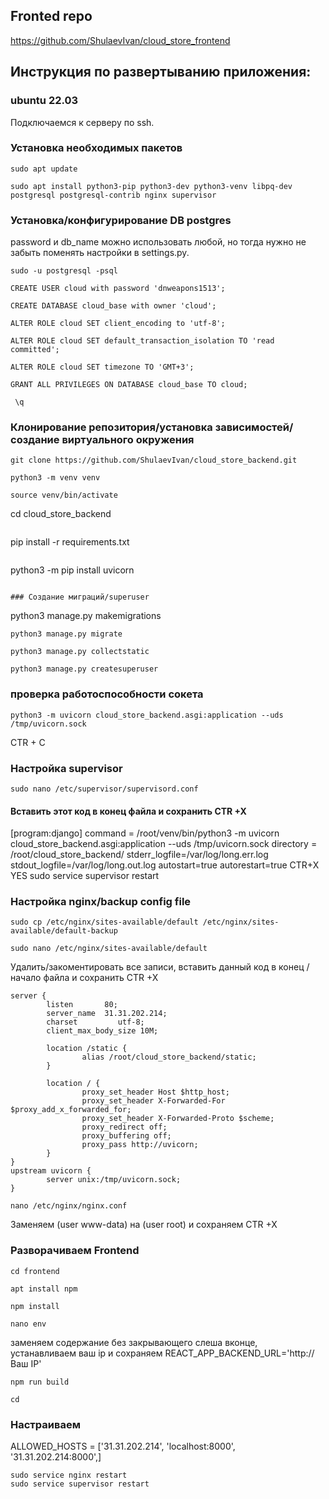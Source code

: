 ## Fronted repo

https://github.com/ShulaevIvan/cloud_store_frontend


## Инструкция по развертыванию приложения:

### ubuntu 22.03

Подключаемся к серверу по ssh.

### Установка необходимых пакетов
```
sudo apt update
```
```
sudo apt install python3-pip python3-dev python3-venv libpq-dev postgresql postgresql-contrib nginx supervisor
```
### Установка/конфигурирование DB postgres
password и db_name можно использовать любой, но тогда нужно не забыть поменять настройки в settings.py.
```
sudo -u postgresql -psql
```
```
CREATE USER cloud with password 'dnweapons1513';
```
```
CREATE DATABASE cloud_base with owner 'cloud';
```
```
ALTER ROLE cloud SET client_encoding to 'utf-8';
```
```
ALTER ROLE cloud SET default_transaction_isolation TO 'read committed';
```
```
ALTER ROLE cloud SET timezone TO 'GMT+3';
```
```
GRANT ALL PRIVILEGES ON DATABASE cloud_base TO cloud;
```
```
 \q
```

### Клонирование репозитория/установка зависимостей/создание виртуального окружения

```
git clone https://github.com/ShulaevIvan/cloud_store_backend.git
```
```
python3 -m venv venv
```
```
source venv/bin/activate
```
cd cloud_store_backend
```
```
pip install -r requirements.txt
```
```
python3 -m pip install uvicorn
```

### Создание миграций/superuser

```
python3 manage.py makemigrations
```
python3 manage.py migrate
```
```
python3 manage.py collectstatic
```
```
python3 manage.py createsuperuser
```
### проверка работоспособности сокета

```
python3 -m uvicorn cloud_store_backend.asgi:application --uds /tmp/uvicorn.sock
```
CTR + C
### Настройка supervisor

```
sudo nano /etc/supervisor/supervisord.conf
```
#### Вставить этот код в конец файла и сохранить CTR +X

[program:django]
command = /root/venv/bin/python3 -m uvicorn cloud_store_backend.asgi:application --uds /tmp/uvicorn.sock
directory = /root/cloud_store_backend/
stderr_logfile=/var/log/long.err.log
stdout_logfile=/var/log/long.out.log
autostart=true
autorestart=true
CTR+X
YES
sudo service supervisor restart

### Настройка nginx/backup config file

```
sudo cp /etc/nginx/sites-available/default /etc/nginx/sites-available/default-backup
```
```
sudo nano /etc/nginx/sites-available/default
```
Удалить/закоментировать все записи, вставить данный код в конец / начало файла и сохранить CTR +X

```
server {
        listen       80;
        server_name  31.31.202.214;
        charset         utf-8;
        client_max_body_size 10M;
  
        location /static {
                alias /root/cloud_store_backend/static;
        }

        location / {
                proxy_set_header Host $http_host;
                proxy_set_header X-Forwarded-For $proxy_add_x_forwarded_for;
                proxy_set_header X-Forwarded-Proto $scheme;
                proxy_redirect off;
                proxy_buffering off;
                proxy_pass http://uvicorn;
        }
}
upstream uvicorn {
        server unix:/tmp/uvicorn.sock;
}
```

```
nano /etc/nginx/nginx.conf
```
Заменяем (user www-data) на (user root) и сохраняем CTR +X

### Разворачиваем Frontend

```
cd frontend
```
```
apt install npm
```

```
npm install
```

```
nano env
```
заменяем содержание без закрывающего слеша вконце, устанавливаем ваш ip и сохраняем
REACT_APP_BACKEND_URL='http://Ваш IP'

```
npm run build
```
```
cd 
```

### Настраиваем 

ALLOWED_HOSTS = ['31.31.202.214', 'localhost:8000', '31.31.202.214:8000',]

```
sudo service nginx restart
sudo service supervisor restart
```
